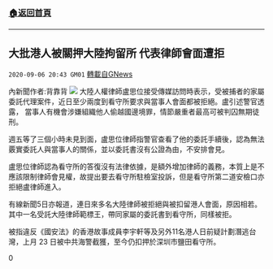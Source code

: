 ###  [:house:返回首頁](https://github.com/ourhimalayas/txt)
---

## 大批港人被關押大陸拘留所 代表律師會面遭拒
`2020-09-06 20:43 GM01` [轉載自GNews](https://gnews.org/zh-hant/338005/)

內新聞作者:背靠背
![](https://s3.amazonaws.com/gnews-media-offload/wp-content/uploads/2020/09/06203928/FEE17338-DEA8-4092-927F-35D05A04411D.png)
大陸人權律師盧思位接受傳媒訪問時表示，受被捕者的家屬委託代理案件，近日至少兩度到看守所要求與當事人會面都被拒絕。盧引述警官透露， 當事人有機會涉嫌組織他人偷越國邊境罪，情節嚴重者最高可被判囚無期徒刑。

週五等了三個小時未見到面，盧思位律師指警官查看了他的委託手續後，認為無法覈實委託人與當事人的關係，並以委託書沒有公證為由，不安排會見。

盧思位律師認為看守所的答復沒有法律依據，是額外增加律師的義務，本質上是不應該限制律師會見權，故提出要去看守所駐檢室投訴，但是看守所第二道安檢口亦拒絕盧律師進入。

有線新聞5日亦報道，連日來多名大陸律師被拒絕與被扣留港人會面，原因相若。其中一名受託大陸律師範標王，帶同家屬的委託書到看守所，同樣被拒。

被指違反《國安法》的香港故事成員李宇軒等及另外11名港人日前疑計劃潛逃台灣，上月 23 日被中共海警截獲，至今仍扣押於深圳市鹽田看守所。

0
